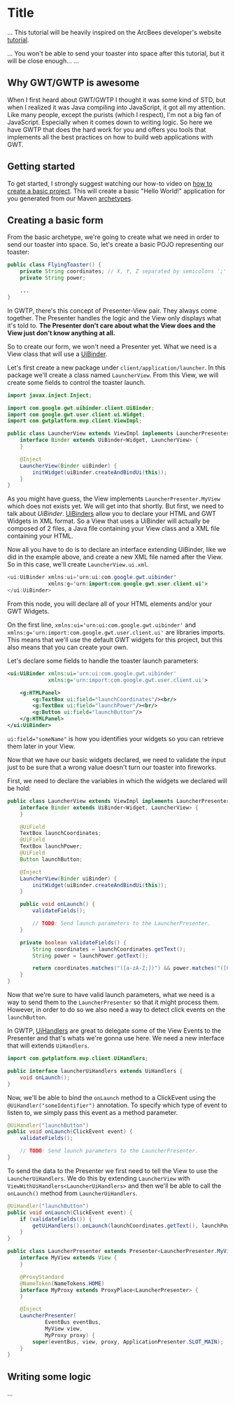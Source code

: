 # Title
...
This tutorial will be heavily inspired on the ArcBees developer's website [tutorial](TODO).

...
You won't be able to send your toaster into space after this tutorial, but it will be close enough...
...

## Why GWT/GWTP is awesome
When I first heard about GWT/GWTP I thought it was some kind of STD, but when I realized it was Java compiling into JavaScript, it got all my attention. Like many people, except the purists (which I respect), I'm not a big fan of JavaScript. Especially when it comes down to writing logic. So here we have GWTP that does the hard work for you and offers you tools that implements all the best practices on how to build web applications with GWT.

## Getting started
To get started, I strongly suggest watching our how-to video on [how to create a basic project](TODO). This will create a basic "Hello World!" application for you generated from our Maven [archetypes](TODO).

## Creating a basic form
From the basic archetype, we're going to create what we need in order to send our toaster into space. So, let's create a basic POJO representing our toaster:

```java
public class FlyingToaster() {
    private String coordinates; // X, Y, Z separated by semicolons ';'
    private String power;

    ...
}
```

In GWTP, there's this concept of Presenter-View pair. They always come together. The Presenter handles the logic and the View only displays what it's told to. **The Presenter don't care about what the View does and the View just don't know anything at all.**

So to create our form, we won't need a Presenter yet. What we need is a View class that will use a [UiBinder](TODO).

Let's first create a new package under `client/application/launcher`. In this package we'll create a class named `LauncherView`. From this View, we will create some fields to control the toaster launch.

```java
import javax.inject.Inject;

import com.google.gwt.uibinder.client.UiBinder;
import com.google.gwt.user.client.ui.Widget;
import com.gwtplatform.mvp.client.ViewImpl;

public class LauncherView extends ViewImpl implements LauncherPresenter.MyView {
    interface Binder extends UiBinder<Widget, LauncherView> {
    }

    @Inject
    LauncherView(Binder uiBinder) {
        initWidget(uiBinder.createAndBindUi(this));
    }
}
```

As you might have guess, the View implements `LauncherPresenter.MyView` which does not exists yet. We will get into that shortly. But first, we need to talk about *UiBinder*. [UiBinders](TODO) allow you to declare your HTML and GWT Widgets in XML format. So a View that uses a UiBinder will actually be composed of 2 files, a Java file containing your View class and a XML file containing your HTML.

Now all you have to do is to declare an interface extending UiBinder, like we did in the example above, and create a new XML file named after the View. So in this case, we'll create `LauncherView.ui.xml`.

```java
<ui:UiBinder xmlns:ui='urn:ui:com.google.gwt.uibinder'
             xmlns:g='urn:import:com.google.gwt.user.client.ui'>
</ui:UiBinder>
```

From this node, you will declare all of your HTML elements and/or your GWT Widgets.

On the first line, `xmlns:ui='urn:ui:com.google.gwt.uibinder'` and `xmlns:g='urn:import:com.google.gwt.user.client.ui'` are libraries imports. This means that we'll use the default GWT widgets for this project, but this also means that you can create your own.

Let's declare some fields to handle the toaster launch parameters:

```xml
<ui:UiBinder xmlns:ui='urn:ui:com.google.gwt.uibinder'
             xmlns:g='urn:import:com.google.gwt.user.client.ui'>

    <g:HTMLPanel>
        <g:TextBox ui:field="launchCoordinates"/><br/>
        <g:TextBox ui:field="launchPower"/><br/>
        <g:Button ui:field="launchButton"/>
    </g:HTMLPanel>
</ui:UiBinder>
```

`ui:field="someName"` is how you identifies your widgets so you can retrieve them later in your View.

Now that we have our basic widgets declared, we need to validate the input just to be sure that a wrong value doesn't turn our toaster into fireworks.

First, we need to declare the variables in which the widgets we declared will be hold:

```java
public class LauncherView extends ViewImpl implements LauncherPresenter.MyView {
    interface Binder extends UiBinder<Widget, LauncherView> {
    }

    @UiField
    TextBox launchCoordinates;
    @UiField
    TextBox launchPower;
    @UiField
    Button launchButton;

    @Inject
    LauncherView(Binder uiBinder) {
        initWidget(uiBinder.createAndBindUi(this));
    }

    public void onLaunch() {
        validateFields();

        // TODO: Send launch parameters to the LauncherPresenter.
    }

    private boolean validateFields() {
        String coordinates = launchCoordinates.getText();
        String power = launchPower.getText();

        return coordinates.matches("([a-zA-Z;])") && power.matches("([0-9])");
    }
}
```

Now that we're sure to have valid launch parameters, what we need is a way to send them to the `LauncherPresenter` so that it might process them. However, in order to do so we also need a way to detect click events on the `launchButton`.

In GWTP, [UiHandlers](TODO) are great to delegate some of the View Events to the Presenter and that's whats we're gonna use here. We need a new interface that will extends `UiHandlers`.

```java
import com.gwtplatform.mvp.client.UiHandlers;

public interface launcherUiHandlers extends UiHandlers {
    void onLaunch();
}
```

Now, we'll be able to bind the `onLaunch` method to a ClickEvent using the `@UiHandler("someIdentifier")` annotation. To specify which type of event to listen to, we simply pass this event as a method parameter.

```java
@UiHandler("launchButton")
public void onLaunch(ClickEvent event) {
    validateFields();

    // TODO: Send launch parameters to the LauncherPresenter.
}
```

To send the data to the Presenter we first need to tell the View to use the `LauncherUiHandlers`. We do this by extending `LauncherView` with ` ViewWithUiHandlers<LauncherUiHandlers>` and then we'll be able to call the `onLaunch()` method from `LauncherUiHandlers`.

```java
@UiHandler("launchButton")
public void onLaunch(ClickEvent event) {
    if (validateFields()) {
        getUiHandlers().onLaunch(launchCoordinates.getText(), launchPower.getText());
    }
}
```

```java
public class LauncherPresenter extends Presenter<LauncherPresenter.MyView, LauncherPresenter.MyProxy> {
    interface MyView extends View {
    }

    @ProxyStandard
    @NameToken(NameTokens.HOME)
    interface MyProxy extends ProxyPlace<LauncherPresenter> {
    }

    @Inject
    LauncherPresenter(
            EventBus eventBus,
            MyView view,
            MyProxy proxy) {
        super(eventBus, view, proxy, ApplicationPresenter.SLOT_MAIN);
    }
}
```

## Writing some logic
...
